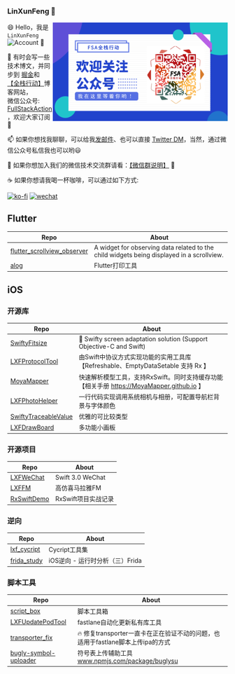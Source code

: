 ### LinXunFeng 👋


<!--<img align="right" src="https://github-readme-stats.vercel.app/api?username=LinXunFeng&show_icons=true" />-->

<img align="right" height="225" width="400" src="https://github.com/LinXunFeng/LinXunFeng/blob/master/static/img/FSAQR.png" />

😄 Hello，我是 `LinXunFeng` ![Account](https://img.shields.io/badge/微信公众号-FSA全栈行动-brightgreen) 💬

📖 有时会写一些技术博文，并同步到 [掘金](https://juejin.im/user/58f8065e61ff4b006646c72d)和 [【全栈行动】](https://fullstackaction.com/)博客网站，<br>微信公众号: [FullStackAction](https://cdn.jsdelivr.net/gh/FullStackAction/PicBed@resource/image/20210110171035.png)，欢迎大家订阅 🎉

📫 如果你想找我聊聊，可以给我[发邮件](mailto:linxunfeng@yeah.net)、也可以直接 [Twitter DM](https://twitter.com/xunfenghellolo)，当然，通过微信公众号私信我也可以哟😃

📱 如果你想加入我们的微信技术交流群请看：[【微信群说明】](https://mp.weixin.qq.com/s/JBbMstn0qW6M71hh-BRKzw) 💬

☕ 如果你想请我喝一杯咖啡，可以通过如下方式: 

[![ko-fi](https://ko-fi.com/img/githubbutton_sm.svg)](https://ko-fi.com/T6T4JKVRP)
[![wechat](https://img.shields.io/static/v1?label=WeChat&message=微信收款码&color=brightgreen&style=for-the-badge&logo=WeChat)](https://cdn.jsdelivr.net/gh/FullStackAction/PicBed@resource20220417121922/image/202303181116760.jpeg)

<!-- - - - -->

<!--[![Top Langs](https://github-readme-stats.vercel.app/api/top-langs/?username=LinXunFeng&langs_count=10&layout=compact)](https://github.com/LinXunFeng)-->
<!--![visitors](https://visitor-badge.glitch.me/badge?page_id=LinXunFeng.LinXunFeng)-->


## Flutter

|Repo|About|
|-|-|
|[flutter_scrollview_observer](https://github.com/LinXunFeng/flutter_scrollview_observer)|A widget for observing data related to the child widgets being displayed in a scrollview.|
|[alog](https://github.com/LinXunFeng/alog)|Flutter打印工具|

<!--
[![alog](https://github-readme-stats.vercel.app/api/pin/?username=LinXunFeng&repo=alog&show_owner=LinXunFeng)](https://github.com/LinXunFeng/alog)
[![flutter_demo](https://github-readme-stats.vercel.app/api/pin/?username=LinXunFeng&repo=flutter_demo&show_owner=LinXunFeng)](https://github.com/LinXunFeng/flutter_demo)
[![flutter_scrollview_observer](https://github-readme-stats.vercel.app/api/pin/?username=LinXunFeng&repo=flutter_scrollview_observer&show_owner=LinXunFeng)](https://github.com/LinXunFeng/flutter_scrollview_observer)
-->

## iOS

### 开源库

|Repo|About|
|-|-|
|[SwiftyFitsize](https://github.com/LinXunFeng/SwiftyFitsize)|📱 Swifty screen adaptation solution (Support Objective-C and Swift)|
|[LXFProtocolTool](https://github.com/LinXunFeng/LXFProtocolTool)|由Swift中协议方式实现功能的实用工具库【Refreshable、EmptyDataSetable 支持 Rx 】|
|[MoyaMapper](https://github.com/MoyaMapper/MoyaMapper)|快速解析模型工具，支持RxSwift。同时支持缓存功能 【相关手册 https://MoyaMapper.github.io 】|
|[LXFPhotoHelper](https://github.com/LinXunFeng/LXFPhotoHelper)|一行代码实现调用系统相机与相册，可配置导航栏背景与字体颜色|
|[SwiftyTraceableValue](https://github.com/LinXunFeng/SwiftyTraceableValue)|优雅的可比较类型|
|[LXFDrawBoard](https://github.com/LinXunFeng/LXFDrawBoard)|多功能小画板|


<!--
[![SwiftyFitsize](https://github-readme-stats.vercel.app/api/pin/?username=LinXunFeng&repo=SwiftyFitsize&show_owner=LinXunFeng)](https://github.com/LinXunFeng/SwiftyFitsize)
[![LXFProtocolTool](https://github-readme-stats.vercel.app/api/pin/?username=LinXunFeng&repo=LXFProtocolTool&show_owner=LinXunFeng)](https://github.com/LinXunFeng/LXFProtocolTool)
[![MoyaMapper](https://github-readme-stats.vercel.app/api/pin/?username=MoyaMapper&repo=MoyaMapper&show_owner=MoyaMapper)](https://github.com/MoyaMapper/MoyaMapper)
[![LXFPhotoHelper](https://github-readme-stats.vercel.app/api/pin/?username=LinXunFeng&repo=LXFPhotoHelper&show_owner=LinXunFeng)](https://github.com/LinXunFeng/LXFPhotoHelper)
[![SwiftyTraceableValue](https://github-readme-stats.vercel.app/api/pin/?username=LinXunFeng&repo=SwiftyTraceableValue&show_owner=LinXunFeng)](https://github.com/LinXunFeng/SwiftyTraceableValue)
[![LXFDrawBoard](https://github-readme-stats.vercel.app/api/pin/?username=LinXunFeng&repo=LXFDrawBoard&show_owner=LinXunFeng)](https://github.com/LinXunFeng/LXFDrawBoard)
[![LXFHouseLoanCalculator](https://github-readme-stats.vercel.app/api/pin/?username=LinXunFeng&repo=LXFHouseLoanCalculator&show_owner=LinXunFeng)](https://github.com/LinXunFeng/LXFHouseLoanCalculator)
-->

### 开源项目


|Repo|About|
|-|-|
|[LXFWeChat](https://github.com/LinXunFeng/LXFWeChat)|Swift 3.0 WeChat|
|[LXFFM](https://github.com/LinXunFeng/LXFFM)|高仿喜马拉雅FM|
|[RxSwiftDemo](https://github.com/LinXunFeng/RxSwiftDemo)|RxSwift项目实战记录|


<!--
[![LXFWeChat](https://github-readme-stats.vercel.app/api/pin/?username=LinXunFeng&repo=LXFWeChat&show_owner=LinXunFeng)](https://github.com/LinXunFeng/LXFWeChat)
[![LXFFM](https://github-readme-stats.vercel.app/api/pin/?username=LinXunFeng&repo=LXFFM&show_owner=LinXunFeng)](https://github.com/LinXunFeng/LXFFM)
[![RxSwiftDemo](https://github-readme-stats.vercel.app/api/pin/?username=LinXunFeng&repo=RxSwiftDemo&show_owner=LinXunFeng)](https://github.com/LinXunFeng/RxSwiftDemo)
[![LXFBiliBili](https://github-readme-stats.vercel.app/api/pin/?username=LinXunFeng&repo=LXFBiliBili&show_owner=LinXunFeng)](https://github.com/LinXunFeng/LXFBiliBili)
-->

### 逆向


|Repo|About|
|-|-|
|[lxf_cycript](https://github.com/LinXunFeng/lxf_cycript)|Cycript工具集|
|[frida_study](https://github.com/LinXunFeng/frida_study)|iOS逆向 - 运行时分析（三）Frida|

<!--
[![lxf_cycript](https://github-readme-stats.vercel.app/api/pin/?username=LinXunFeng&repo=lxf_cycript&show_owner=LinXunFeng)](https://github.com/LinXunFeng/lxf_cycript)
[![frida_study](https://github-readme-stats.vercel.app/api/pin/?username=LinXunFeng&repo=frida_study&show_owner=LinXunFeng)](https://github.com/LinXunFeng/frida_study)
-->

### 脚本工具

|Repo|About|
|-|-|
|[script_box](https://github.com/LinXunFeng/script_box)|脚本工具箱|
|[LXFUpdatePodTool](https://github.com/LinXunFeng/LXFUpdatePodTool)|fastlane自动化更新私有库工具|
|[transporter_fix](https://github.com/LinXunFeng/transporter_fix)|🔥 修复transporter一直卡在正在验证不动的问题，也适用于fastlane脚本上传ipa的方式|
|[bugly-symbol-uploader](https://github.com/LinXunFeng/bugly-symbol-uploader)|符号表上传辅助工具 www.npmjs.com/package/buglysu|

<!--
[![script_box](https://github-readme-stats.vercel.app/api/pin/?username=LinXunFeng&repo=script_box&show_owner=LinXunFeng)](https://github.com/LinXunFeng/script_box)
[![fix_confict_SecurityEnvSDK_SGMain](https://github-readme-stats.vercel.app/api/pin/?username=LinXunFeng&repo=fix_confict_SecurityEnvSDK_SGMain&show_owner=LinXunFeng)](https://github.com/LinXunFeng/fix_confict_SecurityEnvSDK_SGMain)
[![LXFUpdatePodTool](https://github-readme-stats.vercel.app/api/pin/?username=LinXunFeng&repo=LXFUpdatePodTool&show_owner=LinXunFeng)](https://github.com/LinXunFeng/LXFUpdatePodTool)
[![transporter_fix](https://github-readme-stats.vercel.app/api/pin/?username=LinXunFeng&repo=transporter_fix&show_owner=LinXunFeng)](https://github.com/LinXunFeng/transporter_fix)
[![bugly-symbol-uploader](https://github-readme-stats.vercel.app/api/pin/?username=LinXunFeng&repo=bugly-symbol-uploader&show_owner=LinXunFeng)](https://github.com/LinXunFeng/bugly-symbol-uploader)
-->


<!--
**LinXunFeng/LinXunFeng** is a ✨ _special_ ✨ repository because its `README.md` (this file) appears on your GitHub profile.

Here are some ideas to get you started:

- 🔭 I’m currently working on ...
- 🌱 I’m currently learning ...
- 👯 I’m looking to collaborate on ...
- 🤔 I’m looking for help with ...
- 💬 Ask me about ...
- 📫 How to reach me: ...
- 😄 Pronouns: ...
- ⚡ Fun fact: ...
-->
